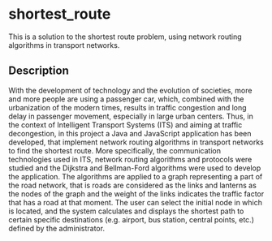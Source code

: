 # shortest_route

This is a solution to the shortest route problem, using network routing algorithms in transport networks.

## Description
With the development of technology and the evolution of societies, more and more people are using a passenger car, which, combined with the urbanization of the modern times, results in traffic congestion and long delay in passenger movement, especially in large urban centers. Thus, in the context of Intelligent Transport Systems (ITS) and aiming at traffic decongestion, in this project a Java and JavaScript application has been developed, that implement network routing algorithms in transport networks to find the shortest route. More specifically, the communication technologies used in ITS, network routing algorithms and protocols were studied and the Dijkstra and Bellman-Ford algorithms were used to develop the application. The algorithms are applied to a graph representing a part of the road network, that is roads are considered as the links and lanterns as the nodes of the graph and the weight of the links indicates the traffic factor that has a road at that moment. The user can select the initial node in which is located, and the system calculates and displays the shortest path to certain specific destinations (e.g. airport, bus station, central points, etc.) defined by the administrator.
